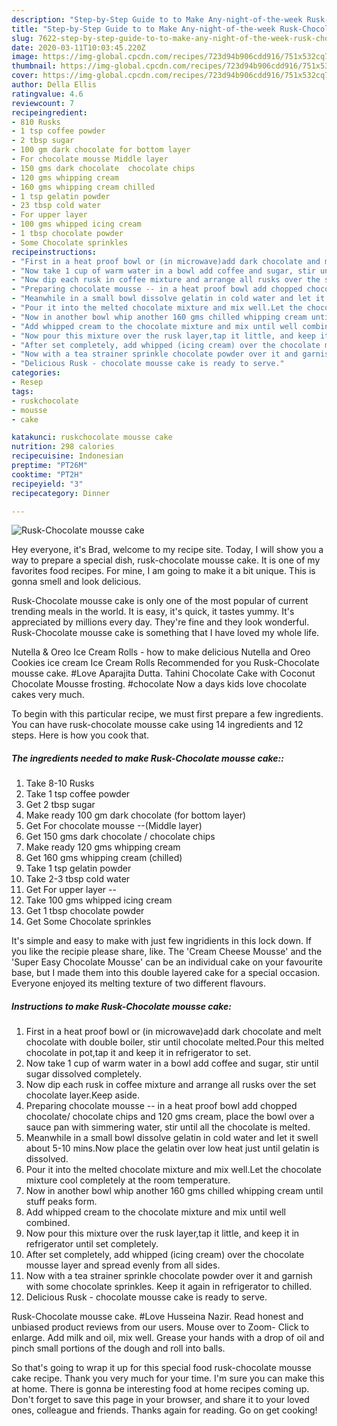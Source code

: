 ```yaml
---
description: "Step-by-Step Guide to to Make Any-night-of-the-week Rusk-Chocolate mousse cake"
title: "Step-by-Step Guide to to Make Any-night-of-the-week Rusk-Chocolate mousse cake"
slug: 7622-step-by-step-guide-to-to-make-any-night-of-the-week-rusk-chocolate-mousse-cake
date: 2020-03-11T10:03:45.220Z
image: https://img-global.cpcdn.com/recipes/723d94b906cdd916/751x532cq70/rusk-chocolate-mousse-cake-recipe-main-photo.jpg
thumbnail: https://img-global.cpcdn.com/recipes/723d94b906cdd916/751x532cq70/rusk-chocolate-mousse-cake-recipe-main-photo.jpg
cover: https://img-global.cpcdn.com/recipes/723d94b906cdd916/751x532cq70/rusk-chocolate-mousse-cake-recipe-main-photo.jpg
author: Della Ellis
ratingvalue: 4.6
reviewcount: 7
recipeingredient:
- 810 Rusks
- 1 tsp coffee powder
- 2 tbsp sugar
- 100 gm dark chocolate for bottom layer
- For chocolate mousse Middle layer
- 150 gms dark chocolate  chocolate chips
- 120 gms whipping cream
- 160 gms whipping cream chilled
- 1 tsp gelatin powder
- 23 tbsp cold water
- For upper layer 
- 100 gms whipped icing cream
- 1 tbsp chocolate powder
- Some Chocolate sprinkles
recipeinstructions:
- "First in a heat proof bowl or (in microwave)add dark chocolate and melt chocolate with double boiler, stir until chocolate melted.Pour this melted chocolate in pot,tap it and keep it in refrigerator to set."
- "Now take 1 cup of warm water in a bowl add coffee and sugar, stir until sugar dissolved completely."
- "Now dip each rusk in coffee mixture and arrange all rusks over the set chocolate layer.Keep aside."
- "Preparing chocolate mousse -- in a heat proof bowl add chopped chocolate/ chocolate chips and 120 gms cream, place the bowl over a sauce pan with simmering water, stir until all the chocolate is melted."
- "Meanwhile in a small bowl dissolve gelatin in cold water and let it swell about 5-10 mins.Now place the gelatin over low heat just until gelatin is dissolved."
- "Pour it into the melted chocolate mixture and mix well.Let the chocolate mixture cool completely at the room temperature."
- "Now in another bowl whip another 160 gms chilled whipping cream until stuff peaks form."
- "Add whipped cream to the chocolate mixture and mix until well combined."
- "Now pour this mixture over the rusk layer,tap it little, and keep it in refrigerator until set completely."
- "After set completely, add whipped (icing cream) over the chocolate mousse layer and spread evenly from all sides."
- "Now with a tea strainer sprinkle chocolate powder over it and garnish with some chocolate sprinkles. Keep it again in refrigerator to chilled."
- "Delicious Rusk - chocolate mousse cake is ready to serve."
categories:
- Resep
tags:
- ruskchocolate
- mousse
- cake

katakunci: ruskchocolate mousse cake
nutrition: 298 calories
recipecuisine: Indonesian
preptime: "PT26M"
cooktime: "PT2H"
recipeyield: "3"
recipecategory: Dinner

---
```



![Rusk-Chocolate mousse cake](https://img-global.cpcdn.com/recipes/723d94b906cdd916/751x532cq70/rusk-chocolate-mousse-cake-recipe-main-photo.jpg)

Hey everyone, it's Brad, welcome to my recipe site. Today, I will show you a way to prepare a special dish, rusk-chocolate mousse cake. It is one of my favorites food recipes. For mine, I am going to make it a bit unique. This is gonna smell and look delicious.

Rusk-Chocolate mousse cake is only one of the most popular of current trending meals in the world. It is easy, it's quick, it tastes yummy. It's appreciated by millions every day. They're fine and they look wonderful. Rusk-Chocolate mousse cake is something that I have loved my whole life.

Nutella &amp; Oreo Ice Cream Rolls - how to make delicious Nutella and Oreo Cookies ice cream Ice Cream Rolls Recommended for you Rusk-Chocolate mousse cake. #Love Aparajita Dutta. Tahini Chocolate Cake with Coconut Chocolate Mousse frosting. #chocolate Now a days kids love chocolate cakes very much.


To begin with this particular recipe, we must first prepare a few ingredients. You can have rusk-chocolate mousse cake using 14 ingredients and 12 steps. Here is how you cook that.

##### The ingredients needed to make Rusk-Chocolate mousse cake::

1. Take 8-10 Rusks
1. Take 1 tsp coffee powder
1. Get 2 tbsp sugar
1. Make ready 100 gm dark chocolate (for bottom layer)
1. Get For chocolate mousse --(Middle layer)
1. Get 150 gms dark chocolate / chocolate chips
1. Make ready 120 gms whipping cream
1. Get 160 gms whipping cream (chilled)
1. Take 1 tsp gelatin powder
1. Take 2-3 tbsp cold water
1. Get For upper layer --
1. Take 100 gms whipped icing cream
1. Get 1 tbsp chocolate powder
1. Get Some Chocolate sprinkles


It&#39;s simple and easy to make with just few ingridients in this lock down. If you like the recipie please share, like. The &#39;Cream Cheese Mousse&#39; and the &#39;Super Easy Chocolate Mousse&#39; can be an individual cake on your favourite base, but I made them into this double layered cake for a special occasion. Everyone enjoyed its melting texture of two different flavours. 

##### Instructions to make Rusk-Chocolate mousse cake:

1. First in a heat proof bowl or (in microwave)add dark chocolate and melt chocolate with double boiler, stir until chocolate melted.Pour this melted chocolate in pot,tap it and keep it in refrigerator to set.
1. Now take 1 cup of warm water in a bowl add coffee and sugar, stir until sugar dissolved completely.
1. Now dip each rusk in coffee mixture and arrange all rusks over the set chocolate layer.Keep aside.
1. Preparing chocolate mousse -- in a heat proof bowl add chopped chocolate/ chocolate chips and 120 gms cream, place the bowl over a sauce pan with simmering water, stir until all the chocolate is melted.
1. Meanwhile in a small bowl dissolve gelatin in cold water and let it swell about 5-10 mins.Now place the gelatin over low heat just until gelatin is dissolved.
1. Pour it into the melted chocolate mixture and mix well.Let the chocolate mixture cool completely at the room temperature.
1. Now in another bowl whip another 160 gms chilled whipping cream until stuff peaks form.
1. Add whipped cream to the chocolate mixture and mix until well combined.
1. Now pour this mixture over the rusk layer,tap it little, and keep it in refrigerator until set completely.
1. After set completely, add whipped (icing cream) over the chocolate mousse layer and spread evenly from all sides.
1. Now with a tea strainer sprinkle chocolate powder over it and garnish with some chocolate sprinkles. Keep it again in refrigerator to chilled.
1. Delicious Rusk - chocolate mousse cake is ready to serve.


Rusk-Chocolate mousse cake. #Love Husseina Nazir. Read honest and unbiased product reviews from our users. Mouse over to Zoom- Click to enlarge. Add milk and oil, mix well. Grease your hands with a drop of oil and pinch small portions of the dough and roll into balls. 

So that's going to wrap it up for this special food rusk-chocolate mousse cake recipe. Thank you very much for your time. I'm sure you can make this at home. There is gonna be interesting food at home recipes coming up. Don't forget to save this page in your browser, and share it to your loved ones, colleague and friends. Thanks again for reading. Go on get cooking!
